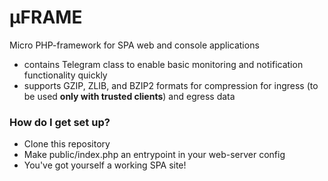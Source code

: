 # μFRAME #

Micro PHP-framework for SPA web and console applications

* contains Telegram class to enable basic monitoring and notification functionality quickly
* supports GZIP, ZLIB, and BZIP2 formats for compression for ingress (to be used **only with trusted clients**) and egress data

### How do I get set up? ###

* Clone this repository
* Make public/index.php an entrypoint in your web-server config
* You've got yourself a working SPA site!
